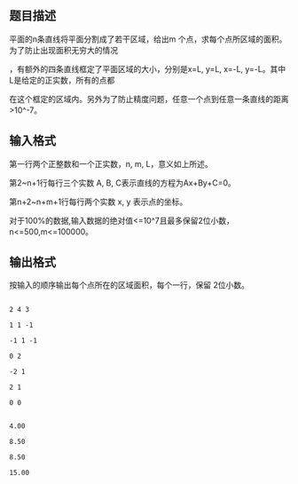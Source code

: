 ## 题目描述

<div>
 平面的n条直线将平面分割成了若干区域，给出m 个点，求每个点所区域的面积。为了防止出现面积无穷大的情况
</div>
<div>
 ，有额外的四条直线框定了平面区域的大小，分别是x=L, y=L, x=-L, y=-L。其中L是给定的正实数，所有的点都
</div>
<div>
 在这个框定的区域内。另外为了防止精度问题，任意一个点到任意一条直线的距离>10^-7。
</div>
<p></p>

## 输入格式

<div>
 第一行两个正整数和一个正实数，n, m, L，意义如上所述。 
</div>
<div>
 第2~n+1行每行三个实数 A, B, C表示直线的方程为Ax+By+C=0。 
</div>
<div>
 第n+2~n+m+1行每行两个实数 x, y 表示点的坐标。
</div>
<div>
 对于100%的数据,输入数据的绝对值<=10^7且最多保留2位小数，n<=500,m<=100000。 
</div>
<div></div>
<div></div>
<div></div>

## 输出格式

<div>
 按输入的顺序输出每个点所在的区域面积，每个一行，保留 2位小数。
</div>

```input1
2 4 3
1 1 -1
-1 1 -1
0 2
-2 1
2 1
0 0
```
```output1
4.00
8.50
8.50
15.00
```
